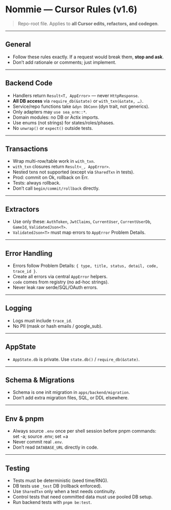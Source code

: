 # Nommie — Cursor Rules (v1.6)

> Repo-root file. Applies to **all Cursor edits, refactors, and codegen**.  

---

## General
- Follow these rules exactly. If a request would break them, **stop and ask**.  
- Don’t add rationale or comments; just implement.  

---

## Backend Code
- Handlers return `Result<T, AppError>` — never `HttpResponse`.  
- **All DB access** via `require_db(&state)` or `with_txn(&state, …)`.  
- Service/repo functions take `&dyn DbConn` (dyn trait, not generics).  
- Only adapters may `use sea_orm::*`.  
- Domain modules: no DB or Actix imports.  
- Use enums (not strings) for states/roles/phases.  
- No `unwrap()` or `expect()` outside tests.  

---

## Transactions
- Wrap multi-row/table work in `with_txn`.  
- `with_txn` closures return `Result<_, AppError>`.  
- Nested txns not supported (except via `SharedTxn` in tests).  
- Prod: commit on Ok, rollback on Err.  
- Tests: always rollback.  
- Don’t call `begin/commit/rollback` directly.  

---

## Extractors
- Use only these: `AuthToken`, `JwtClaims`, `CurrentUser`, `CurrentUserDb`, `GameId`, `ValidatedJson<T>`.  
- `ValidatedJson<T>` must map errors to `AppError` Problem Details.  

---

## Error Handling
- Errors follow Problem Details: `{ type, title, status, detail, code, trace_id }`.  
- Create all errors via central `AppError` helpers.  
- `code` comes from registry (no ad-hoc strings).  
- Never leak raw serde/SQL/OAuth errors.  

---

## Logging
- Logs must include `trace_id`.  
- No PII (mask or hash emails / google_sub).  

---

## AppState
- `AppState.db` is private. Use `state.db()` / `require_db(&state)`.  

---

## Schema & Migrations
- Schema is one init migration in `apps/backend/migration`.  
- Don’t add extra migration files, SQL, or DDL elsewhere.  

---

## Env & pnpm
- Always source `.env` once per shell session before pnpm commands:  
  set -a; source .env; set +a
- Never commit real `.env`.  
- Don’t read `DATABASE_URL` directly in code.  

---

## Testing
- Tests must be deterministic (seed time/RNG).  
- DB tests use `_test` DB (rollback enforced).  
- Use `SharedTxn` only when a test needs continuity.  
- Control tests that need committed data must use pooled DB setup.  
- Run backend tests with `pnpm be:test`.  

